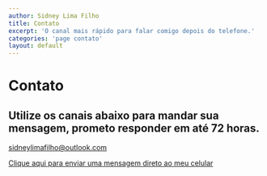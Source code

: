 ```yaml
---
author: Sidney Lima Filho
title: Contato
excerpt: 'O canal mais rápido para falar comigo depois do telefone.'
categories: 'page contato'
layout: default
---
```


# Contato

## Utilize os canais abaixo para mandar sua mensagem, prometo responder em até 72 horas.

<p>
   <a href="mailto:sidneylimafilho@outlook.com" target="_blank">sidneylimafilho@outlook.com</a>
</p>
<p>
   <a href="https://docs.google.com/spreadsheet/viewform?formkey=dEtLSzNWdXlnanJMdTN6WmtQb2VnMlE6MQ" target="_blank">Clique aqui para enviar uma mensagem direto ao meu celular</a>
</p>

